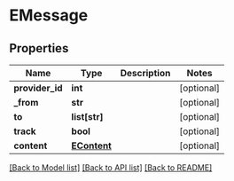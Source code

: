 # EMessage

## Properties
Name | Type | Description | Notes
------------ | ------------- | ------------- | -------------
**provider_id** | **int** |  | [optional] 
**_from** | **str** |  | [optional] 
**to** | **list[str]** |  | [optional] 
**track** | **bool** |  | [optional] 
**content** | [**EContent**](EContent.md) |  | [optional] 

[[Back to Model list]](../README.md#documentation-for-models) [[Back to API list]](../README.md#documentation-for-api-endpoints) [[Back to README]](../README.md)


